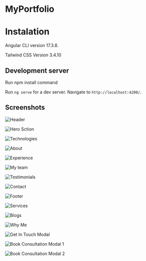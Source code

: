 # MyPortfolio

# Instalation

Angular CLI version 17.3.8.

Tailwind CSS Version 3.4.10

## Development server

Run npm install command

Run `ng serve` for a dev server. Navigate to `http://localhost:4200/`. 

## Screenshots

![Header](<src/assets/newFeaturesScreenshot/Header Component.png>)

![Hero Sction](<src/assets/newFeaturesScreenshot/Hero Component.png>)

![Technologies](<src/assets/newFeaturesScreenshot/Technologies Component.png>)

![About](<src/assets/newFeaturesScreenshot/About Component.png>)

![Experience](<src/assets/newFeaturesScreenshot/Experience Project Component.png>)

![My team](<src/assets/newFeaturesScreenshot/My Team Component.png>)

![Testimonials](<src/assets/newFeaturesScreenshot/Testimonial Component.png>)

![Contact](<src/assets/newFeaturesScreenshot/Contact Component.png>)

![Footer](<src/assets/newFeaturesScreenshot/Footer Component.png>)

![Services](<src/assets/newFeaturesScreenshot/Services Component.png>)

![Blogs](<src/assets/newFeaturesScreenshot/Blog Component.png>)

![Why Me](<src/assets/newFeaturesScreenshot/Why Me Component.png>)

![Get In Touch Modal](<src/assets/newFeaturesScreenshot/Get In Touch Modal.png>)

![Book Consultation Modal 1](<src/assets/newFeaturesScreenshot/Book Consultation Modal 1.png>)

![Book Consultation Modal 2](<src/assets/newFeaturesScreenshot/Book Consultation Modal 2.png>)


